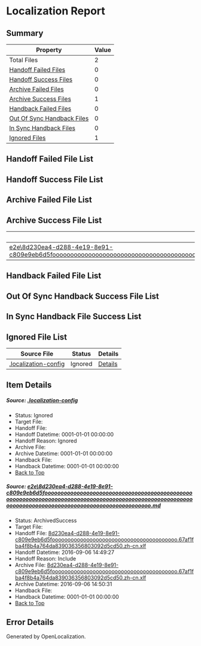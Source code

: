 # <a name='report-top'></a> Localization Report

## Summary
 Property | Value 
 -------- | ----- 
 Total Files | 2
[ Handoff Failed Files ](#handoff-failed-list)| 0
[ Handoff Success Files ](#handoff-success-list)| 0
[ Archive Failed Files ](#archive-failed-list)| 0
[ Archive Success Files ](#archive-success-list)| 1
[ Handback Failed Files ](#handback-failed-list)| 0
[ Out Of Sync Handback Files ](#outofsync-handback-success-list)| 0
[ In Sync Handback Files ](#insync-handback-success-list)| 0
[ Ignored Files ](#ignored-list)| 1

## <a name='handoff-failed-list'></a> Handoff Failed File List

## <a name='handoff-success-list'></a> Handoff Success File List

## <a name='archive-failed-list'></a> Archive Failed File List

## <a name='archive-success-list'></a> Archive Success File List
 Source File | Status | Details 
 ----------- | ------ | ------- 
 [e2e\8d230ea4-d288-4e19-8e91-c809e9eb6d5fooooooooooooooooooooooooooooooooooooooooooooooooooooooooooooooooooooooooooooooooooooooooooooooooooooooooooooooooooooooooooooooooooooooooooooooooooooo.md](https://github.com/OpenLocalizationTestOrg/ol-test0/blob/af7f785c82acbd2e8828dc8879cc064f513f3e67/e2e/8d230ea4-d288-4e19-8e91-c809e9eb6d5fooooooooooooooooooooooooooooooooooooooooooooooooooooooooooooooooooooooooooooooooooooooooooooooooooooooooooooooooooooooooooooooooooooooooooooooooooooo.md) | ArchivedSuccess | [Details](#ad0ed83fd3ca156eada69d3879d78ecc809989d71)

## <a name='handback-failed-list'></a> Handback Failed File List

## <a name='outofsync-handback-success-list'></a> Out Of Sync Handback Success File List

## <a name='insync-handback-success-list'></a> In Sync Handback File Success List

## <a name='ignored-list'></a> Ignored File List
 Source File | Status | Details 
 ----------- | ------ | ------- 
 [.localization-config](https://github.com/OpenLocalizationTestOrg/ol-test0/blob/af7f785c82acbd2e8828dc8879cc064f513f3e67/.localization-config) | Ignored | [Details](#3d4f252ac210baf56311d7e97dcc2db10974dbd20)

## Item Details
##### <a name='3d4f252ac210baf56311d7e97dcc2db10974dbd20'></a> Source: [.localization-config](https://github.com/OpenLocalizationTestOrg/ol-test0/blob/af7f785c82acbd2e8828dc8879cc064f513f3e67/.localization-config)
* Status: Ignored
* Target File: 
* Handoff File: 
* Handoff Datetime: 0001-01-01 00:00:00
* Handoff Reason: Ignored
* Archive File: 
* Archive Datetime: 0001-01-01 00:00:00
* Handback File: 
* Handback Datetime: 0001-01-01 00:00:00
* [Back to Top](#report-top)

##### <a name='ad0ed83fd3ca156eada69d3879d78ecc809989d71'></a> Source: [e2e\8d230ea4-d288-4e19-8e91-c809e9eb6d5fooooooooooooooooooooooooooooooooooooooooooooooooooooooooooooooooooooooooooooooooooooooooooooooooooooooooooooooooooooooooooooooooooooooooooooooooooooo.md](https://github.com/OpenLocalizationTestOrg/ol-test0/blob/af7f785c82acbd2e8828dc8879cc064f513f3e67/e2e/8d230ea4-d288-4e19-8e91-c809e9eb6d5fooooooooooooooooooooooooooooooooooooooooooooooooooooooooooooooooooooooooooooooooooooooooooooooooooooooooooooooooooooooooooooooooooooooooooooooooooooo.md)
* Status: ArchivedSuccess
* Target File: 
* Handoff File: [8d230ea4-d288-4e19-8e91-c809e9eb6d5foooooooooooooooooooooooooooooooooooooooo.67af1fba4f8b4a764da839036356803092d5cd50.zh-cn.xlf](https://github.com/OpenLocalizationTestOrg/ol-test0-handoff/blob/5543f897c6f3fe8162639641b503edb23ffbd3f8/ol-handoff/OpenLocalizationTestOrg/ol-test0-zhcn/ci/ht/8d230ea4-d288-4e19-8e91-c809e9eb6d5foooooooooooooooooooooooooooooooooooooooo.67af1fba4f8b4a764da839036356803092d5cd50.zh-cn.xlf)
* Handoff Datetime: 2016-09-06 14:49:27
* Handoff Reason: Include
* Archive File: [8d230ea4-d288-4e19-8e91-c809e9eb6d5foooooooooooooooooooooooooooooooooooooooo.67af1fba4f8b4a764da839036356803092d5cd50.zh-cn.xlf](https://github.com/OpenLocalizationTestOrg/ol-test0-handoff/blob/450fd73bdad91759dd9eb81af76cd6a5ca26a73c/ol-archive/OpenLocalizationTestOrg/ol-test0-zhcn/ci/ht/8d230ea4-d288-4e19-8e91-c809e9eb6d5foooooooooooooooooooooooooooooooooooooooo.67af1fba4f8b4a764da839036356803092d5cd50.zh-cn.xlf)
* Archive Datetime: 2016-09-06 14:50:31
* Handback File: 
* Handback Datetime: 0001-01-01 00:00:00
* [Back to Top](#report-top)


## Error Details

Generated by OpenLocalization.
